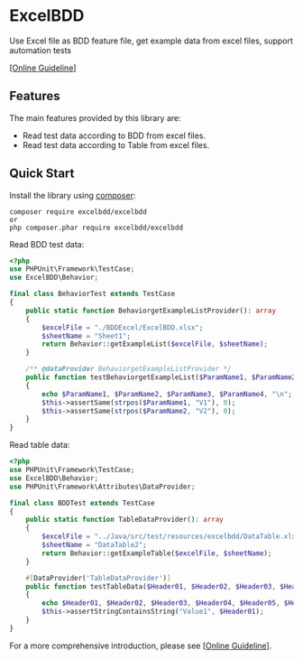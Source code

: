 ExcelBDD
==========
Use Excel file as BDD feature file, get example data from excel files, support automation tests


[[Online Guideline](https://dev.azure.com/simplopen/ExcelBDD/_wiki/wikis/ExcelBDD.wiki/81/ExcelBDD-PHP-Guideline)]


Features
--------

The main features provided by this library are:

 * Read test data according to BDD from excel files.
 * Read test data according to Table from excel files.

Quick Start
-----------

Install the library using [composer](https://getcomposer.org):

    composer require excelbdd/excelbdd
    or
    php composer.phar require excelbdd/excelbdd
    

Read BDD test data:

```php
<?php
use PHPUnit\Framework\TestCase;
use ExcelBDD\Behavior;

final class BehaviorTest extends TestCase
{
    public static function BehaviorgetExampleListProvider(): array
    {
        $excelFile = "./BDDExcel/ExcelBDD.xlsx";
        $sheetName = "Sheet1";
        return Behavior::getExampleList($excelFile, $sheetName);
    }

    /** @dataProvider BehaviorgetExampleListProvider */
    public function testBehaviorgetExampleList($ParamName1, $ParamName2, $ParamName3, $ParamName4)
    {
        echo $ParamName1, $ParamName2, $ParamName3, $ParamName4, "\n";
        $this->assertSame(strpos($ParamName1, "V1"), 0);
        $this->assertSame(strpos($ParamName2, "V2"), 0);
    }
}
```

Read table data:
```php
<?php
use PHPUnit\Framework\TestCase;
use ExcelBDD\Behavior;
use PHPUnit\Framework\Attributes\DataProvider;

final class BDDTest extends TestCase
{
    public static function TableDataProvider(): array
    {
        $excelFile = "../Java/src/test/resources/excelbdd/DataTable.xlsx";
        $sheetName = "DataTable2";
        return Behavior::getExampleTable($excelFile, $sheetName);
    }

    #[DataProvider('TableDataProvider')]
    public function testTableData($Header01, $Header02, $Header03, $Header04, $Header05, $Header06, $Header07, $Header08)
    {
        echo $Header01, $Header02, $Header03, $Header04, $Header05, $Header06, $Header07, $Header08, "\n";
        $this->assertStringContainsString("Value1", $Header01);
    }
}
```

For a more comprehensive introduction, please see [[Online Guideline](https://dev.azure.com/simplopen/ExcelBDD/_wiki/wikis/ExcelBDD.wiki/81/ExcelBDD-PHP-Guideline)].
